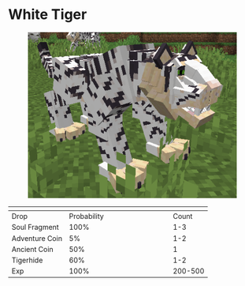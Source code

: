 # White Tiger

<figure><img src="../../../../.gitbook/assets/image.png" alt=""><figcaption></figcaption></figure>

<table data-header-hidden><thead><tr><th></th><th width="197"></th><th></th></tr></thead><tbody><tr><td>Drop</td><td>Probability</td><td>Count</td></tr><tr><td>Soul Fragment</td><td>100%</td><td>1-3</td></tr><tr><td>Adventure Coin</td><td>5%</td><td>1-2</td></tr><tr><td>Ancient Coin</td><td>50%</td><td>1</td></tr><tr><td>Tigerhide</td><td>60%</td><td>1-2</td></tr><tr><td>Exp</td><td>100%</td><td>200-500</td></tr></tbody></table>
